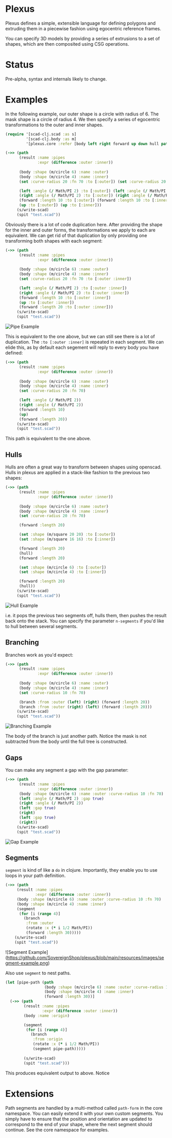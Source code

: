 # Plexus

Plexus defines a simple, extensible language for defining polygons and extruding them in a piecewise fashion using egocentric reference frames.

You can specify 3D models by providing a series of extrusions to a set of shapes, which are then composited using CSG operations.

# Status

Pre-alpha, syntax and internals likely to change.
 
# Examples

In the following example, our outer shape is a circle with radius of 6. The mask
shape is a circle of radius 4. We then specify a series of egocentric transformations to the
outer and inner shapes. 

``` clojure
(require '[scad-clj.scad :as s]
         '[scad-clj.body :as m]
         '[plexus.core :refer [body left right forward up down hull path set branch]]

(->> (path
      (result :name :pipes 
              :expr (difference :outer :inner))
      
      (body :shape (m/circle 6) :name :outer)
      (body :shape (m/circle 4) :name :inner)
      (set :curve-radius 20 :fn 70 :to [:outer]) (set :curve-radius 20 :fn 70 :to [:inner])

      (left :angle (/ Math/PI 2) :to [:outer]) (left :angle (/ Math/PI 2) :to [:inner])
      (right :angle (/ Math/PI 2) :to [:outer]) (right :angle (/ Math/PI 2) :to [:inner])
      (forward :length 10 :to [:outer]) (forward :length 10 :to [:inner])
      (up :to [:outer]) (up :to [:inner]))
     (s/write-scad)
     (spit "test.scad"))
```

Obviously there is a lot of code duplication here. After providing the shape for the inner and outer forms,
the transformations we apply to each are equivalent. We can get rid of that duplication by only providing one 
transforming both shapes with each segment:

``` clojure
(->> (path 
      (result :name :pipes
              :expr (difference :outer :inner))
                  
      (body :shape (m/circle 6) :name :outer)
      (body :shape (m/circle 4) :name :inner)
      (set :curve-radius 20 :fn 70 :to [:outer :inner])

      (left :angle (/ Math/PI 2) :to [:outer :inner])
      (right :angle (/ Math/PI 2) :to [:outer :inner])
      (forward :length 10 :to [:outer :inner])
      (up :to [:outer :inner])
      (forward :length 20 :to [:outer :inner]))
     (s/write-scad)
     (spit "test.scad"))
```

![Pipe Example](https://github.com/SovereignShop/scad-paths/blob/main/resources/images/pipe-example.png)


This is equivalent to the one above, but we can still see there is a lot of duplication. The `:to [:outer :inner]` is repeated in each segment.
We can elide this, as by default each segement will reply to every body you have defined:

``` clojure
(->> (path 
      (result :name :pipes
              :expr (difference :outer :inner))
                   
      (body :shape (m/circle 6) :name :outer)
      (body :shape (m/circle 4) :name :inner)
      (set :curve-radius 20 :fn 70)

      (left :angle (/ Math/PI 2))
      (right :angle (/ Math/PI 2))
      (forward :length 10)
      (up)
      (forward :length 20))
     (s/write-scad)
     (spit "test.scad"))
```

This path is equivalent to the one above.

## Hulls

Hulls are often a great way to transform between shapes using openscad. Hulls in plexus
are applied in a stack-like fashion to the previous two shapes:

``` clojure
(->> (path 
      (result :name :pipes
              :expr (difference :outer :inner))
                   
      (body :shape (m/circle 6) :name :outer)
      (body :shape (m/circle 4) :name :inner)
      (set :curve-radius 20 :fn 70)

      (forward :length 20)

      (set :shape (m/square 20 20) :to [:outer])
      (set :shape (m/square 16 16) :to [:inner])

      (forward :length 20)
      (hull)
      (forward :length 20)

      (set :shape (m/circle 6) :to [:outer])
      (set :shape (m/circle 4) :to [:inner])

      (forward :length 20)
      (hull))
     (s/write-scad)
     (spit "test.scad"))
```

![Hull Example](https://github.com/SovereignShop/scad-paths/blob/main/resources/images/hull-example.png)

i.e. it pops the previous two segments off, hulls them, then pushes the result back onto the stack. You can specify the parameter `n-segments` if you'd like to hull between several segments.

## Branching

Branches work as you'd expect:

``` clojure    
(->> (path 
      (result :name :pipes
              :expr (difference :outer :inner))
              
      (body :shape (m/circle 6) :name :outer)
      (body :shape (m/circle 4) :name :inner)
      (set :curve-radius 10 :fn 70)

      (branch :from :outer (left) (right) (forward :length 20))
      (branch :from :outer (right) (left) (forward :length 20)))
     (s/write-scad)
     (spit "test.scad"))
```

![Branching Example](https://github.com/SovereignShop/scad-paths/blob/main/resources/images/branching-example.png)


The body of the branch is just another path. Notice the mask is not subtracted from the body until the full tree is constructed.

## Gaps

You can make any segment a gap with the gap parameter:

``` clojure
(->> (path
      (result :name :pipes
              :expr (difference :outer :inner))
      (body :shape (m/circle 6) :name :outer :curve-radius 10 :fn 70)
      (left :angle (/ Math/PI 2) :gap true)
      (right :angle (/ Math/PI 2))
      (left :gap true)
      (right)
      (left :gap true)
      (right))
     (s/write-scad)
     (spit "test.scad"))

```


![Gap Example](https://github.com/SovereignShop/scad-paths/blob/main/resources/images/gap-example.png)


## Segments

`segment` is kind of like a `do` in clojure. Importantly, they enable you to use loops in your path definition.

``` clojure
(->> (path
     (result :name :pipes
             :expr (difference :outer :inner))
     (body :shape (m/circle 6) :name :outer :curve-radius 10 :fn 70)
     (body :shape (m/circle 4) :name :inner)
     (segment
      (for [i (range 4)]
        (branch
         :from :outer
         (rotate :x (* i 1/2 Math/PI))
         (forward :length 30)))))
    (s/write-scad)
    (spit "test.scad"))
```

![Segment Example] (https://github.com/SovereignShop/plexus/blob/main/resources/images/segment-example.png)

Also use `segment` to nest paths.

``` clojure
(let [pipe-path (path
                 (body :shape (m/circle 6) :name :outer :curve-radius 10 :fn 70)
                 (body :shape (m/circle 4) :name :inner)
                 (forward :length 30))]
  (->> (path
        (result :name :pipes
                :expr (difference :outer :inner))
        (body :name :origin)

        (segment
         (for [i (range 4)]
           (branch
            :from :origin
            (rotate :x (* i 1/2 Math/PI))
            (segment pipe-path)))))
            
        (s/write-scad)
        (spit "test.scad")))
```

This produces equivalent output to above. Notice 

# Extensions

Path segments are handled by a multi-method called `path-form` in the core namespace. You can easily extend it with your own custom segments. You simply have to ensure that the position and orientation are updated to correspond to the end of your shape, where the next segment should continue. See the
core namespace for examples.
